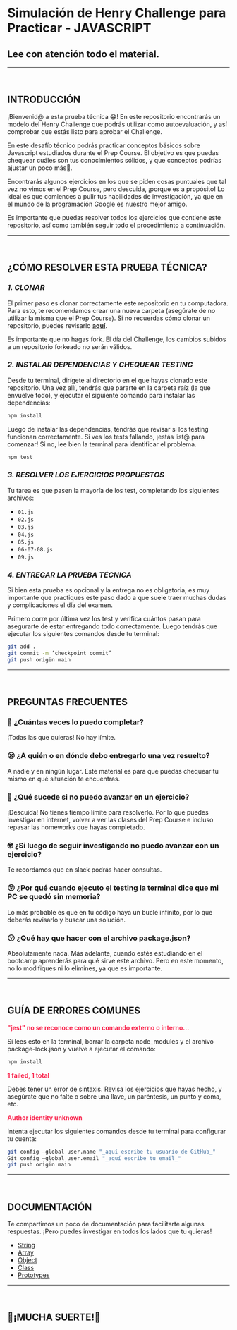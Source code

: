 # Simulación de Henry Challenge para Practicar - JAVASCRIPT

## Lee con atención todo el material.

---

<br/>

## **INTRODUCCIÓN**

¡Bienvenid@ a esta prueba técnica 😁! En este repositorio encontrarás un modelo del Henry Challenge que podrás utilizar como autoevaluación, y así comprobar que estás listo para aprobar el Challenge.

En este desafío técnico podrás practicar conceptos básicos sobre Javascript estudiados durante el Prep Course. El objetivo es que puedas chequear cuáles son tus conocimientos sólidos, y que conceptos podrías ajustar un poco más🤩.

Encontrarás algunos ejercicios en los que se piden cosas puntuales que tal vez no vimos en el Prep Course, pero descuida, ¡porque es a propósito! Lo ideal es que comiences a pulir tus habilidades de investigación, ya que en el mundo de la programación Google es nuestro mejor amigo.

Es importante que puedas resolver todos los ejercicios que contiene este repositorio, así como también seguir todo el procedimiento a continuación.

---

<br />

## **¿CÓMO RESOLVER ESTA PRUEBA TÉCNICA?**

### **_1. CLONAR_**

El primer paso es clonar correctamente este repositorio en tu computadora. Para esto, te recomendamos crear una nueva carpeta (asegúrate de no utilizar la misma que el Prep Course). Si no recuerdas cómo clonar un repositorio, puedes revisarlo **[aquí](https://prep.soyhenry.com/primeros_pasos/)**.

Es importante que no hagas fork. El día del Challenge, los cambios subidos a un repositorio forkeado no serán válidos.

### **_2. INSTALAR DEPENDENCIAS Y CHEQUEAR TESTING_**

Desde tu terminal, dirígete al directorio en el que hayas clonado este repositorio. Una vez allí, tendrás que pararte en la carpeta raíz (la que envuelve todo), y ejecutar el siguiente comando para instalar las dependencias:

```bash
npm install
```

Luego de instalar las dependencias, tendrás que revisar si los testing funcionan correctamente. Si ves los tests fallando, ¡estás list@ para comenzar! Si no, lee bien la terminal para identificar el problema.

```bash
npm test
```

### **_3. RESOLVER LOS EJERCICIOS PROPUESTOS_**

Tu tarea es que pasen la mayoría de los test, completando los siguientes archivos:

-  `01.js`
-  `02.js`
-  `03.js`
-  `04.js`
-  `05.js`
-  `06-07-08.js`
-  `09.js`

### **_4. ENTREGAR LA PRUEBA TÉCNICA_**

Si bien esta prueba es opcional y la entrega no es obligatoria, es muy importante que practiques este paso dado a que suele traer muchas dudas y complicaciones el día del examen.

Primero corre por última vez los test y verifica cuántos pasan para asegurarte de estar entregando todo correctamente. Luego tendrás que ejecutar los siguientes comandos desde tu terminal:

```bash
git add .
git commit -m ‘checkpoint commit’
git push origin main

```

---

<br />

## **PREGUNTAS FRECUENTES**

### **🤔 ¿Cuántas veces lo puedo completar?**

¡Todas las que quieras! No hay límite.

### **😦 ¿A quién o en dónde debo entregarlo una vez resuelto?**

A nadie y en ningún lugar. Este material es para que puedas chequear tu mismo en qué situación te encuentras.

### **🤨 ¿Qué sucede si no puedo avanzar en un ejercicio?**

¡Descuida! No tienes tiempo límite para resolverlo. Por lo que puedes investigar en internet, volver a ver las clases del Prep Course e incluso repasar las homeworks que hayas completado.

### **🤓 ¿Si luego de seguir investigando no puedo avanzar con un ejercicio?**

Te recordamos que en slack podrás hacer consultas.

### **😲 ¿Por qué cuando ejecuto el testing la terminal dice que mi PC se quedó sin memoria?**

Lo más probable es que en tu código haya un bucle infinito, por lo que deberás revisarlo y buscar una solución.

### **😗 ¿Qué hay que hacer con el archivo package.json?**

Absolutamente nada. Más adelante, cuando estés estudiando en el bootcamp aprenderás para qué sirve este archivo. Pero en este momento, no lo modifiques ni lo elimines, ya que es importante.

---

<br />

## **GUÍA DE ERRORES COMUNES**

<p style="color: #f92850; font-weight: bold;">"jest" no se reconoce como un comando externo o interno...</p>

Si lees esto en la terminal, borrar la carpeta node_modules y el archivo package-lock.json y vuelve a ejecutar el comando:

```bash
npm install
```

<p style="color: #f92850; font-weight: bold;">1 failed, 1 total</p>

Debes tener un error de sintaxis. Revisa los ejercicios que hayas hecho, y asegúrate que no falte o sobre una llave, un paréntesis, un punto y coma, etc.

<p style="color: #f92850; font-weight: bold;">Author identity unknown</p>

Intenta ejecutar los siguientes comandos desde tu terminal para configurar tu cuenta:

```bash
git config –global user.name "_aquí escribe tu usuario de GitHub_"
Git config –global user.email "_aquí escribe tu email_"
git push origin main

```

---

<br />

## **DOCUMENTACIÓN**

Te compartimos un poco de documentación para facilitarte algunas respuestas. ¡Pero puedes investigar en todos los lados que tu quieras!

-  [String](https://developer.mozilla.org/es/docs/Web/JavaScript/Reference/Global_Objects/String)
-  [Array](https://developer.mozilla.org/es/docs/Web/JavaScript/Reference/Global_Objects/Array)
-  [Object](https://developer.mozilla.org/es/docs/Web/JavaScript/Reference/Global_Objects/Object)
-  [Class](https://developer.mozilla.org/es/docs/Web/JavaScript/Reference/Classes)
-  [Prototypes](https://developer.mozilla.org/es/docs/Learn/JavaScript/Objects/Object_prototypes)

---

<br />

## **💪¡MUCHA SUERTE!👊**
<!-- // var deportes ={
//   conBalon:['Football','Basquetball','Rugby'],
//   sinBalon:['Boxeo','Surf','Trekking'],
// };

// var persona = { nombre: 'Lucas', edad: 26, estudios: { esProgramador: true } };
// console.log(persona)
// console.log(persona.edad)

// ACCEDER
// var persona = { nombre: 'Lucas', edad: 26, estudios: { esProgramador: true } };
// console.log(persona.edad)
// persona.nombre='Martin';
// console.log(persona.nombre)
// console.log(persona.estudios.esProgramador)
// persona.edad=25
// console.log(persona.edad)
// console.log(persona)

// var autos={};
// autos.marcas=['Ford','Audi','VW'];
// autos.años=['1','2','3'];
// console.log(autos);
// delete autos.marcas;
// console.log(autos)

// var misFunciones={
//   saludar: function(){
//     console.log("hola Quelvin");
//   }
// }
// misFunciones.saludar();
// // DOT NOTATION
// var atuendos = { manos: ['Guantes', 'Anillos'], pies: ['Zapatos', 'Soquetes'] };
// // console.log(atuendos.manos)
// atuendos["piernas"]=['Bermudas','Pantalones']
// console.log(atuendos)
var comidas={}
var diferenciaDeNotaciones= function(propUno,propDos){
  comidas[propUno]=['Frutas', 'Vegetales']
  comidas[propDos]= ['Hamburguesas', 'Papas Fritas'];
};
diferenciaDeNotaciones('saludable','noSaludable');
console.log(comidas); -->
<!-- ar agenda = {nombre: ['Kalia', 'Quelvin'], segundonombre: 'Yanira', año: 1994, celular: '940434519' };
console.log(agenda)
var tienePropiedad1 = agenda.hasOwnProperty('nombre');
console.log("tiene la propiedad nombre: "+ tienePropiedad1);
var tienePropiedad2 = agenda.hasOwnProperty('segundonombre');
console.log("tiene la propiedad segundonombre: "+ tienePropiedad2);
var tienePropiedad3 = agenda.hasOwnProperty('año');
console.log("tiene la propiedad año: "+ tienePropiedad3);
var tienePropiedad4 = agenda.hasOwnProperty('celular');
console.log("tiene la propiedad celular: "+ tienePropiedad4);

// KEYS
// var agenda = { autor: 'Borges', genero: 'Policial', año: 1990 };
var todasLasPropiedades = Object.keys(agenda);
console.log(todasLasPropiedades)


// console.log(todasLasPropiedades);
for (let x in agenda) {
  // console.log(x);
  console.log(agenda[x]);
  // console.log(agenda[x]);
}

//agenda.año=1
agenda['profesion']='Administrador'
console.log(agenda)
console.log(agenda.nombre[0])




// //THIS
// var mascota = {
//   animal: 'Perro',
//   raza: 'Ovejero Alemán',
//   amistoso: true,
//   dueño: 'María López',
//   info: () => {
//      console.log('Mi perro es un  ' + this.raza);
//   },
// }; -->